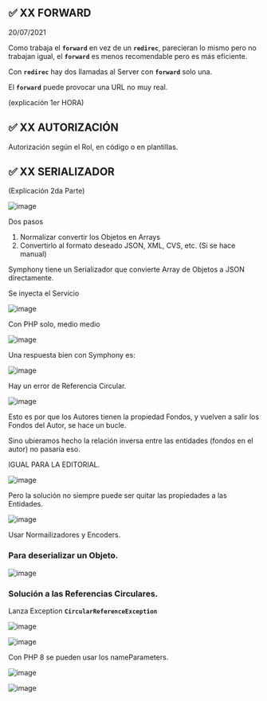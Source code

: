 ## ✅ XX FORWARD

20/07/2021

Como trabaja el **`forward`** en vez de un **`redirec`**, parecieran lo mismo pero no trabajan igual, el **`forward`** es menos recomendable pero es más eficiente.

Con **`redirec`** hay dos llamadas al Server con **`forward`** solo una.

El **`forward`** puede provocar una URL no muy real.

(explicación 1er HORA)

## ✅ XX AUTORIZACIÓN

Autorización según el Rol, en código o en plantillas.

## ✅ XX SERIALIZADOR
(Explicación 2da Parte)

![image](https://user-images.githubusercontent.com/23094588/126366061-77487714-a204-4365-9ee8-ff038d8256a1.png)


Dos pasos 

1) Normalizar convertir los Objetos en Arrays
2) Convertirlo al formato deseado JSON, XML, CVS, etc.
(Si se hace manual)

Symphony tiene un Serializador que convierte Array de Objetos a JSON directamente.

Se inyecta el Servicio 

![image](https://user-images.githubusercontent.com/23094588/126366538-757cf265-eb79-4449-8940-7ad7defb0f7d.png)

Con PHP solo, medio medio

![image](https://user-images.githubusercontent.com/23094588/126366727-13ca65e3-3b69-4315-9769-9300c6e5d042.png)

Una respuesta bien con Symphony es:

![image](https://user-images.githubusercontent.com/23094588/126367052-cc97842a-e9bd-4db8-9158-74e29d489fa5.png)

Hay un error de Referencia Circular.

![image](https://user-images.githubusercontent.com/23094588/126367191-dbf78a71-7c6a-4af3-b881-b1a4664f7fd3.png)

Esto es por que los Autores tienen la propiedad Fondos, y vuelven a salir los Fondos del Autor, se hace un bucle.

Sino ubieramos hecho la relación inversa entre las entidades (fondos en el autor) no pasaría eso.

IGUAL PARA LA EDITORIAL.

![image](https://user-images.githubusercontent.com/23094588/126368168-c5560869-fbb6-47df-9c20-6b33306a0cd2.png)

Pero la solución no siempre puede ser quitar las propiedades a las Entidades.

![image](https://user-images.githubusercontent.com/23094588/126368477-3b10c919-7776-4637-85f4-ba7131653aed.png)

Usar Normailizadores y Encoders.

### Para deserializar un Objeto.

![image](https://user-images.githubusercontent.com/23094588/126368588-5a04acfd-e531-4c16-b29a-4872dc6eece6.png)

### Solución a las Referencias Circulares.

Lanza Exception **`CircularReferenceException`**

![image](https://user-images.githubusercontent.com/23094588/126369112-d2e411db-c053-47dc-b354-efaae1ab54b8.png)

![image](https://user-images.githubusercontent.com/23094588/126369796-e16cf765-a187-448b-b33d-cf58bfcb8b45.png)

Con PHP 8 se pueden usar los nameParameters.

![image](https://user-images.githubusercontent.com/23094588/126369903-8a2f10a3-bb67-4ca7-ac5e-98925cb5f0a4.png)

![image](https://user-images.githubusercontent.com/23094588/126380839-0e6146c7-396d-4991-a5be-bdcbbdedfd96.png)


















